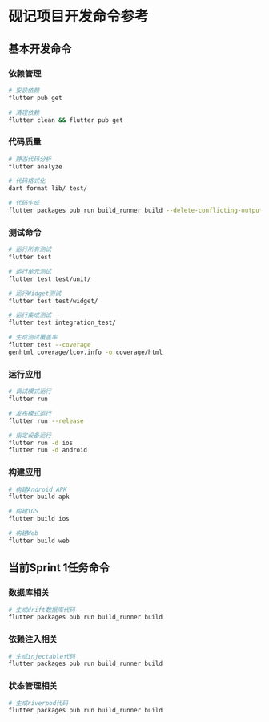 # 砚记项目开发命令参考

## 基本开发命令

### 依赖管理
```bash
# 安装依赖
flutter pub get

# 清理依赖
flutter clean && flutter pub get
```

### 代码质量
```bash
# 静态代码分析
flutter analyze

# 代码格式化
dart format lib/ test/

# 代码生成
flutter packages pub run build_runner build --delete-conflicting-outputs
```

### 测试命令
```bash
# 运行所有测试
flutter test

# 运行单元测试
flutter test test/unit/

# 运行Widget测试
flutter test test/widget/

# 运行集成测试
flutter test integration_test/

# 生成测试覆盖率
flutter test --coverage
genhtml coverage/lcov.info -o coverage/html
```

### 运行应用
```bash
# 调试模式运行
flutter run

# 发布模式运行
flutter run --release

# 指定设备运行
flutter run -d ios
flutter run -d android
```

### 构建应用
```bash
# 构建Android APK
flutter build apk

# 构建iOS
flutter build ios

# 构建Web
flutter build web
```

## 当前Sprint 1任务命令

### 数据库相关
```bash
# 生成drift数据库代码
flutter packages pub run build_runner build
```

### 依赖注入相关
```bash
# 生成injectable代码
flutter packages pub run build_runner build
```

### 状态管理相关
```bash
# 生成riverpod代码
flutter packages pub run build_runner build
```
